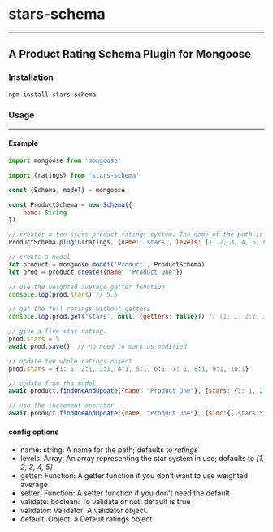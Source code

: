 # stars-schema
***
## A Product Rating Schema Plugin for Mongoose

### Installation
```bash
npm install stars-schema
```

### Usage
***
#### Example
```javascript
import mongoose from 'mongoose'

import {ratings} from 'stars-schema'

const {Schema, model} = mongoose

const ProductSchema = new Schema({
    name: String
})

// creates a ten stars product ratings system. The name of the path is 'stars' rather than the default 'ratings'.
ProductSchema.plugin(ratings, {name: 'stars', levels: [1, 2, 3, 4, 5, 6, 7, 8, 9, 10]})

// create a model
let product = mongoose.model('Product', ProductSchema)
let prod = product.create({name: "Product One"})

// use the weighted average getter function 
console.log(prod.stars) // 5.5

// get the full ratings without getters
console.log(prod.get('stars', null, {getters: false})) // {1: 1, 2:1, 3:1, 4:1, 5:1, 6:1, 7: 1, 8:1, 9:1, 10:1}

// give a five star rating. 
prod.stars = 5
await prod.save()  // no need to mark as modified

// update the whole ratings object
prod.stars = {1: 1, 2:1, 3:1, 4:1, 5:1, 6:1, 7: 1, 8:1, 9:1, 10:1}

// update from the model
await product.findOneAndUpdate({name: "Product One"}, {stars: {1: 1, 2:1, 3:1, 4:1, 5:1, 6:1, 7: 1, 8:1, 9:1, 10:1}})

// use the increment operator
await product.findOneAndUpdate({name: "Product One"}, {$inc:{['stars.5']: 1}})
```
#### config options
- name: string: A name for the path; defaults to *ratings*
- levels: Array: An array representing the star system in use; defaults to *[1, 2, 3, 4, 5]*
- getter: Function: A getter function if you don't want to use weighted average
- setter: Function: A setter function if you don't need the default
- validate: boolean: To validate or not; default is true
- validator: Validator: A validator object.
- default: Object: a Default ratings object
